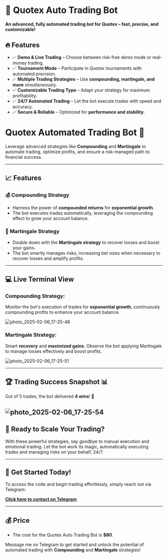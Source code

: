 # 🚀 Quotex Auto Trading Bot  

**An advanced, fully automated trading bot for Quotex – fast, precise, and customizable!**  

## 🔥 Features  
- ✅ **Demo & Live Trading** – Choose between risk-free demo mode or real-money trading.  
- ✅ **Tournament Mode** – Participate in Quotex tournaments with automated precision.  
- ✅ **Multiple Trading Strategies** – Use **compounding, martingale, and more** simultaneously.  
- ✅ **Customizable Trading Type** – Adapt your strategy for maximum profitability.  
- ✅ **24/7 Automated Trading** – Let the bot execute trades with speed and accuracy.  
- ✅ **Secure & Reliable** – Optimized for **performance and stability**.

# Quotex Automated Trading Bot 🚀

Leverage advanced strategies like **Compounding**  and **Martingale** to automate trading, optimize profits, and ensure a risk-managed path to financial success.

---

## 📈 Features

### 💰 **Compounding Strategy**
- Harness the power of **compounded returns** for **exponential growth**.
- The bot executes trades automatically, leveraging the compounding effect to grow your account balance.

### 🔄 **Martingale Strategy**
- Double down with the **Martingale strategy** to recover losses and boost your gains.
- The bot smartly manages risks, increasing bet sizes when necessary to recover losses and amplify profits.

---

## 💻 Live Terminal View

### **Compounding Strategy**:
Monitor the bot's execution of trades for **exponential growth**, continuously compounding profits to enhance your account balance.

![photo_2025-02-06_17-25-48](https://github.com/user-attachments/assets/b65fd4fe-ed69-4860-b950-a9b971b0bf27)

### **Martingale Strategy**:
Smart **recovery** and **maximized gains**. Observe the bot applying Martingale to manage losses effectively and boost profits.

![photo_2025-02-06_17-25-51](https://github.com/user-attachments/assets/e42623cc-3b08-4ddc-9617-7ebd8d8aad85)

---

## 🏆 **Trading Success Snapshot** 📊

Out of 5 trades, the bot delivered **4 wins**! 💪

![photo_2025-02-06_17-25-54](https://github.com/user-attachments/assets/e194dacd-3c5a-448e-9b2d-938e3bccfb3d)
---

## 🚀 Ready to Scale Your Trading?

With these powerful strategies, say goodbye to manual execution and emotional trading. Let the bot work its magic, automatically executing trades and managing risks on your behalf, 24/7.

---

## 🔗 **Get Started Today!**

To access the code and begin trading effortlessly, simply reach out via Telegram:

[**Click here to contact on Telegram**](https://t.me/Githubsupport01)


---

## 💰 **Price**
- The cost for the Quotex Auto Trading Bot is **$80**. 

Message me on Telegram to get started and unlock the potential of automated trading with **Compounding** and **Martingale** strategies!
